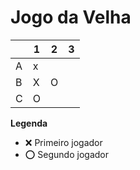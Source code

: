 # Jogo da Velha

|   | 1 | 2 | 3 |
|---|---|---|---|
| A | x |   |   |
| B | X | O |   |
| C | O |   |   |

**Legenda**

- ❌ Primeiro jogador 
- ⭕ Segundo jogador